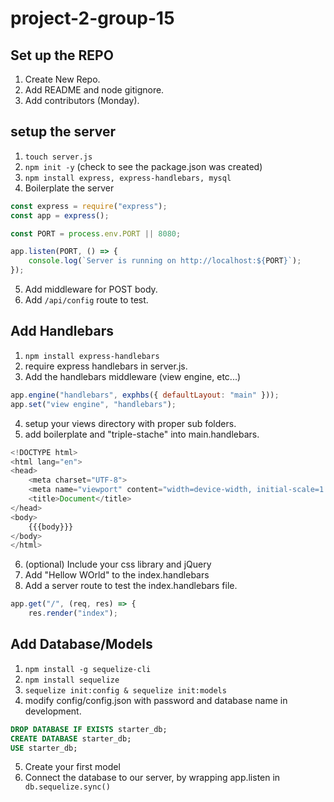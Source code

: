 # project-2-group-15

## Set up the REPO
1. Create New Repo.
2. Add README and node gitignore.
3. Add contributors (Monday).

## setup the server

1. `touch server.js`
2. `npm init -y` (check to see the package.json was created)
3. `npm install express, express-handlebars, mysql`
4. Boilerplate the server

```javascript
const express = require("express");
const app = express();

const PORT = process.env.PORT || 8080;

app.listen(PORT, () => {
    console.log(`Server is running on http://localhost:${PORT}`);
});
```

5. Add middleware for POST body.
6. Add `/api/config` route to test.

## Add Handlebars
1. `npm install express-handlebars`
2. require express handlebars in server.js.
3. Add the handlebars middleware (view engine, etc...)

```javascript
app.engine("handlebars", exphbs({ defaultLayout: "main" }));
app.set("view engine", "handlebars");
```

4. setup your views directory with proper sub folders.
5. add boilerplate and "triple-stache" into main.handlebars.
```javascript
<!DOCTYPE html>
<html lang="en">
<head>
    <meta charset="UTF-8">
    <meta name="viewport" content="width=device-width, initial-scale=1.0">
    <title>Document</title>
</head>
<body>
    {{{body}}}
</body>
</html>
```

6. (optional) Include your css library and jQuery
7. Add "Hellow WOrld" to the index.handlebars
8. Add a server route to test the index.handlebars file.

```javascript
app.get("/", (req, res) => {
    res.render("index");
```

## Add Database/Models
1. `npm install -g sequelize-cli`
2. `npm install sequelize`
3. `sequelize init:config & sequelize init:models`
4. modify config/config.json with password and database name in development.
```sql
DROP DATABASE IF EXISTS starter_db;
CREATE DATABASE starter_db;
USE starter_db;
```
5. Create your first model
6. Connect the database to our server, by wrapping app.listen in ` db.sequelize.sync()`